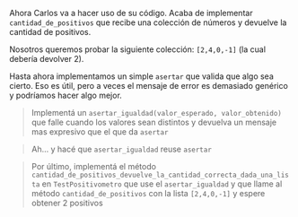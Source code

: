 Ahora Carlos va a hacer uso de su código. Acaba de implementar `cantidad_de_positivos` que recibe una colección de números y devuelve la cantidad de positivos.

Nosotros queremos probar la siguiente colección: `[2,4,0,-1]` (la cual debería devolver 2).

Hasta ahora implementamos un simple `asertar` que valida que algo sea cierto. Eso es útil, pero a veces el mensaje de error es demasiado genérico y podríamos hacer algo mejor.

> Implementá un `asertar_igualdad(valor_esperado, valor_obtenido)` que falle cuando los valores sean distintos y devuelva un mensaje mas expresivo que el que da `asertar`

> Ah... y hacé que `asertar_igualdad` reuse `asertar`

> Por último, implementá el método `cantidad_de_positivos_devuelve_la_cantidad_correcta_dada_una_lista` en `TestPositivometro` que use el `asertar_igualdad` y que llame al método `cantidad_de_positivos` con la lista `[2,4,0,-1]` y espere obtener 2 positivos  

